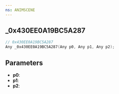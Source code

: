 ```yaml
---
ns: ANIMSCENE
---
```

## _0x430EE0A19BC5A287

```c
// 0x430EE0A19BC5A287
Any _0x430EE0A19BC5A287(Any p0, Any p1, Any p2);
```

## Parameters
* **p0**:
* **p1**:
* **p2**:
